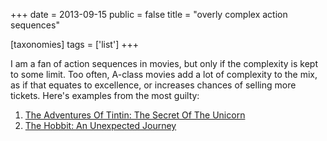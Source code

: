 +++
date = 2013-09-15
public = false
title = "overly complex action sequences"

[taxonomies]
tags = ['list']
+++

I am a fan of action sequences in movies, but only if the complexity is
kept to some limit. Too often, A-class movies add a lot of complexity to
the mix, as if that equates to excellence, or increases chances of
selling more tickets. Here\'s examples from the most guilty:

1.  [The Adventures Of Tintin: The Secret Of The Unicorn]
2.  [The Hobbit: An Unexpected Journey]

  [The Adventures Of Tintin: The Secret Of The Unicorn]: http://movies.tshepang.net/the-adventures-of-tintin-the-secret-of-the-unicorn-2011
  [The Hobbit: An Unexpected Journey]: http://movies.tshepang.net/the-hobbit-an-unexpected-journey-2012
